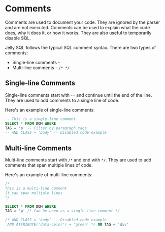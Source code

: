 # Comments

Comments are used to document your code. They are ignored by the parser and are not executed. Comments can be used to explain what the code does, why it does it, or how it works. They are also useful to temporarily disable SQL.

Jelly SQL follows the typical SQL comment syntax. There are two types of comments:

- Single-line comments - `--`
- Multi-line comments - `/* */`

## Single-line Comments

Single-line comments start with `--` and continue until the end of the line. They are used to add comments to a single line of code.

Here's an example of single-line comments:

```sql {2-3}
-- This is a single-line comment
SELECT * FROM DOM WHERE
TAG = 'p' -- Filter by paragraph tags
-- AND CLASS = 'body' -- Disabled code example
```

## Multi-line Comments

Multi-line comments start with `/*` and end with `*/`. They are used to add comments that span multiple lines of code.

Here's an example of multi-line comments:

```sql {6-7,10}
/*
This is a multi-line comment
It can span multiple lines
*/

SELECT * FROM DOM WHERE
TAG = 'p' /* Can be used as a single-line comment */

/* AND CLASS = 'body' -- Disabled code example
 AND ATTRIBUTE('data-color') = 'green' */ OR TAG = 'div'
```